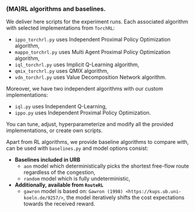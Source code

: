 ### (MA)RL algorithms and baselines.

We deliver here scripts for the experiment runs. Each associated algorithm with selected implementations from `TorchRL`:
* ```ippo_torchrl.py``` uses Independent Proximal Policy Optimization algorithm,
* ```mappo_torchrl.py``` uses Multi Agent Proximal Policy Optimization algorithm,
* ```iql_torchrl.py``` uses Implicit Q-Learning algorithm,
* ```qmix_torchrl.py``` uses QMIX algorithm,
* ```vdn_torchrl.py``` uses Value Decomposition Network algorithm.

Moreover, we have two independent algorithms with our custom implementations:
* ```iql.py``` uses Independent Q-Learning,
* ```ippo.py``` uses Independent Proximal Policy Optimization.

You can tune, adjust, hyperparameterize and modify all the provided implementations, or create own scripts.

Apart from RL algorithms, we provide baseline algorithms to compare with, can be used with ```baselines.py``` and model options consist:
* **Baselines included in URB**
    * ```aon``` model which deterministically picks the shortest free-flow route regardless of the congestion,
    * ```random``` model which is fully undeterministic,
* **Additionally, available from `RouteRL`**
    * ```gawron``` model is based on: `Gawron (1998) <https://kups.ub.uni-koeln.de/9257/>`, the model iteratively shifts the cost expectations towards the received reward.

